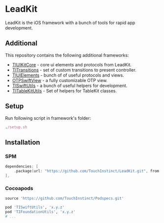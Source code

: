 # LeadKit
LeadKit is the iOS framework with a bunch of tools for rapid app development.

## Additional
This repository contains the following additional frameworks:
- [TIUIKitCore](TIUIKitCore) - core ui elements and protocols from LeadKit.
- [TITransitions](TITransitions) - set of custom transitions to present controller.
- [TIUIElements](TIUIElements) - bunch of of useful protocols and views.
- [OTPSwiftView](OTPSwiftView) - a fully customizable OTP view.
- [TISwiftUtils](TISwiftUtils) - a bunch of useful helpers for development.
- [TITableKitUtils](TITableKitUtils) - Set of helpers for TableKit classes.

## Setup
Run following script in framework's folder:
```ruby
./setup.sh
```

## Installation

### SPM

```swift
dependencies: [
    .package(url: "https://github.com/TouchInstinct/LeadKit.git", from: "x.y.z"),
],
```

### Cocoapods

```ruby
source 'https://github.com/TouchInstinct/Podspecs.git'

pod 'TISwiftUtils', 'x.y.z'
pod 'TIFoundationUtils', 'x.y.z'
# ...
```
